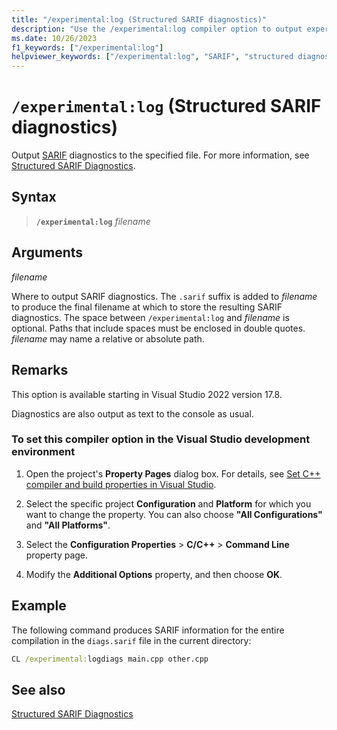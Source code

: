 ```yaml
---
title: "/experimental:log (Structured SARIF diagnostics)"
description: "Use the /experimental:log compiler option to output experimental structured SARIF output for diagnostics."
ms.date: 10/26/2023
f1_keywords: ["/experimental:log"]
helpviewer_keywords: ["/experimental:log", "SARIF", "structured diagnostics"]
---
```

# `/experimental:log` (Structured SARIF diagnostics)

Output [SARIF](https://sarifweb.azurewebsites.net/) diagnostics to the specified file. For more information, see [Structured SARIF Diagnostics](sarif-output.md).

## Syntax

> **`/experimental:log`** *filename*

## Arguments

*filename*

Where to output SARIF diagnostics. The `.sarif` suffix is added to *filename* to produce the final filename at which to store the resulting SARIF diagnostics. The space between `/experimental:log` and *filename* is optional. Paths that include spaces must be enclosed in double quotes. *filename* may name a relative or absolute path.

## Remarks

This option is available starting in Visual Studio 2022 version 17.8.

Diagnostics are also output as text to the console as usual.

### To set this compiler option in the Visual Studio development environment

1. Open the project's **Property Pages** dialog box. For details, see [Set C++ compiler and build properties in Visual Studio](../working-with-project-properties.md).

1. Select the specific project **Configuration** and **Platform** for which you want to change the property. You can also choose **"All Configurations"** and **"All Platforms"**.

1. Select the **Configuration Properties** > **C/C++** > **Command Line** property page.

1. Modify the **Additional Options** property, and then choose **OK**.

## Example

The following command produces SARIF information for the entire compilation in the `diags.sarif` file in the current directory:

```cmd
CL /experimental:logdiags main.cpp other.cpp
```

## See also

[Structured SARIF Diagnostics](sarif-output.md)
